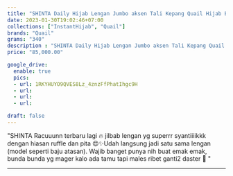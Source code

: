 ```yaml
---
title: "SHINTA Daily Hijab Lengan Jumbo aksen Tali Kepang Quail Hijab Bahan Jersey"
date: 2023-01-30T19:02:46+07:00
collections: ["InstantHijab", "Quail"]
brands: "Quail"
grams: "340"
description : "SHINTA Daily Hijab Lengan Jumbo aksen Tali Kepang Quail Hijab Bahan Jersey"
price: "85,000.00"

google_drive:
  enable: true
  pics:
  - url: 1RKYHUYO9QVES8Lz_4znzFfPhatIhgc9H
  - url: 
  - url: 
  - url: 

draft: false
---
```


"SHINTA 
Racuuunn terbaru lagi 🔥 jilbab lengan yg superrr syantiiiikkk dengan hiasan ruffle dan pita 😍✨Udah langsung jadi satu sama lengan (model seperti baju atasan). Wajib banget punya nih buat emak emak, bunda bunda yg mager kalo ada tamu tapi males ribet ganti2 daster 🙈 "

----    
  

